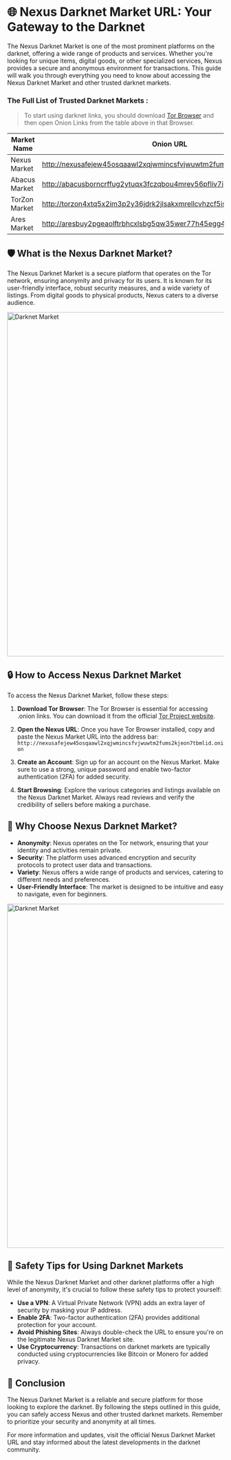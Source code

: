 

# 🌐 Nexus Darknet Market URL: Your Gateway to the Darknet

The Nexus Darknet Market is one of the most prominent platforms on the darknet, offering a wide range of products and services. Whether you're looking for unique items, digital goods, or other specialized services, Nexus provides a secure and anonymous environment for transactions. This guide will walk you through everything you need to know about accessing the Nexus Darknet Market and other trusted darknet markets.

### The Full List of Trusted Darknet Markets :

> To start using darknet links, you should download [Tor Browser](https://www.torproject.org/) and then open Onion Links from the table above in that Browser.

| Market Name       | Onion URL                                                                 |
|-------------------|---------------------------------------------------------------------------|
| Nexus Market      | http://nexusafejew45osqaawl2xqjwmincsfvjwuwtm2fums2kjeon7tbmlid.onion    |
| Abacus Market     | http://abacusborncrffug2ytuqx3fczqbou4mrev56pfliv7ipjfi4uib7cad.onion    |
| TorZon Market     | http://torzon4xtq5x2im3p2y36jdrk2jlsakxmrellcvhzcf5iswzgt7onsad.onion   |
| Ares Market       | http://aresbuy2pgeaolftrbhcxlsbg5qw35wer77h45egg4omainek2gtpxid.onion   |

## 🛡️ What is the Nexus Darknet Market?

The Nexus Darknet Market is a secure platform that operates on the Tor network, ensuring anonymity and privacy for its users. It is known for its user-friendly interface, robust security measures, and a wide variety of listings. From digital goods to physical products, Nexus caters to a diverse audience.

<img src='https://i.kym-cdn.com/entries/icons/original/000/023/474/Darknet.jpg' alt='Darknet Market' width='800'/>

## 🔒 How to Access Nexus Darknet Market

To access the Nexus Darknet Market, follow these steps:

1. **Download Tor Browser**: The Tor Browser is essential for accessing .onion links. You can download it from the official [Tor Project website](https://www.torproject.org/).

2. **Open the Nexus URL**: Once you have Tor Browser installed, copy and paste the Nexus Market URL into the address bar:  
   `http://nexusafejew45osqaawl2xqjwmincsfvjwuwtm2fums2kjeon7tbmlid.onion`

3. **Create an Account**: Sign up for an account on the Nexus Market. Make sure to use a strong, unique password and enable two-factor authentication (2FA) for added security.

4. **Start Browsing**: Explore the various categories and listings available on the Nexus Darknet Market. Always read reviews and verify the credibility of sellers before making a purchase.

## 🌟 Why Choose Nexus Darknet Market?

- **Anonymity**: Nexus operates on the Tor network, ensuring that your identity and activities remain private.
- **Security**: The platform uses advanced encryption and security protocols to protect user data and transactions.
- **Variety**: Nexus offers a wide range of products and services, catering to different needs and preferences.
- **User-Friendly Interface**: The market is designed to be intuitive and easy to navigate, even for beginners.

<img src='https://image.shutterstock.com/z/stock-vector-darknet-market-illegal-online-shop-1023003625.jpg' alt='Darknet Market' width='800'/>

## 🚨 Safety Tips for Using Darknet Markets

While the Nexus Darknet Market and other darknet platforms offer a high level of anonymity, it's crucial to follow these safety tips to protect yourself:

- **Use a VPN**: A Virtual Private Network (VPN) adds an extra layer of security by masking your IP address.
- **Enable 2FA**: Two-factor authentication (2FA) provides additional protection for your account.
- **Avoid Phishing Sites**: Always double-check the URL to ensure you're on the legitimate Nexus Darknet Market site.
- **Use Cryptocurrency**: Transactions on darknet markets are typically conducted using cryptocurrencies like Bitcoin or Monero for added privacy.

## 📜 Conclusion

The Nexus Darknet Market is a reliable and secure platform for those looking to explore the darknet. By following the steps outlined in this guide, you can safely access Nexus and other trusted darknet markets. Remember to prioritize your security and anonymity at all times.

For more information and updates, visit the official Nexus Darknet Market URL and stay informed about the latest developments in the darknet community.

